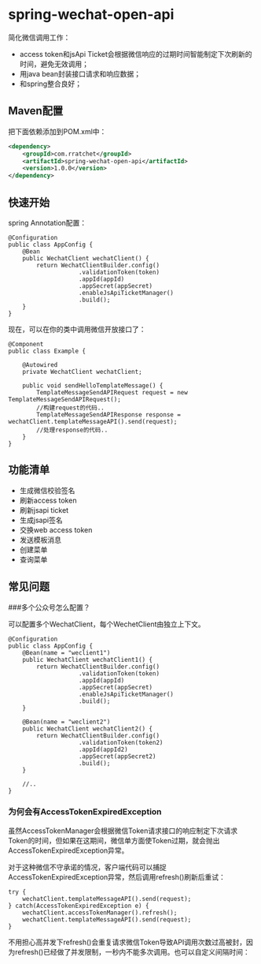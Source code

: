 # spring-wechat-open-api

简化微信调用工作：

* access token和jsApi Ticket会根据微信响应的过期时间智能制定下次刷新的时间，避免无效调用；
* 用java bean封装接口请求和响应数据；
* 和spring整合良好；

## Maven配置

把下面依赖添加到POM.xml中：

```xml
<dependency>
	<groupId>com.rratchet</groupId>
	<artifactId>spring-wechat-open-api</artifactId>
	<version>1.0.0</version>
</dependency>
```

## 快速开始

spring Annotation配置：

	@Configuration
    public class AppConfig {
		@Bean
		public WechatClient wechatClient() {
			return WechatClientBuilder.config()
						.validationToken(token)
						.appId(appId)
						.appSecret(appSecret)
						.enableJsApiTicketManager()
						.build();
		}
    }

现在，可以在你的类中调用微信开放接口了：

	@Component
    public class Example {
		
		@Autowired
		private WechatClient wechatClient;

		public void sendHelloTemplateMessage() {
			TemplateMessageSendAPIRequest request = new TemplateMessageSendAPIRequest();
			//构建request的代码..
			TemplateMessageSendAPIResponse response = wechatClient.templateMessageAPI().send(request);
			//处理response的代码..
		}
	}

## 功能清单

* 生成微信校验签名
* 刷新access token
* 刷新jsapi ticket
* 生成jsapi签名
* 交换web access token
* 发送模板消息
* 创建菜单
* 查询菜单

## 常见问题

###多个公众号怎么配置？

可以配置多个WechatClient，每个WechetClient由独立上下文。

	@Configuration
    public class AppConfig {
		@Bean(name = "weclient1")
		public WechatClient wechatClient1() {
			return WechatClientBuilder.config()
						.validationToken(token)
						.appId(appId)
						.appSecret(appSecret)
						.enableJsApiTicketManager()
						.build();
		}

		@Bean(name = "weclient2")
		public WechatClient wechatClient2() {
			return WechatClientBuilder.config()
						.validationToken(token2)
						.appId(appId2)
						.appSecret(appSecret2)
						.build();
		}

		//..
    }


### 为何会有AccessTokenExpiredException

虽然AccessTokenManager会根据微信Token请求接口的响应制定下次请求Token的时间，但如果在这期间，微信单方面使Token过期，就会抛出AccessTokenExpiredException异常。

对于这种微信不守承诺的情况，客户端代码可以捕捉AccessTokenExpiredException异常，然后调用refresh()刷新后重试：

    try {
		wechatClient.templateMessageAPI().send(request);
	} catch(AccessTokenExpiredException e) {
		wechatClient.accessTokenManager().refresh();
		wechatClient.templateMessageAPI().send(request);
	}

不用担心高并发下refresh()会重复请求微信Token导致API调用次数过高被封，因为refresh()已经做了并发限制，一秒内不能多次调用。也可以自定义间隔时间：
